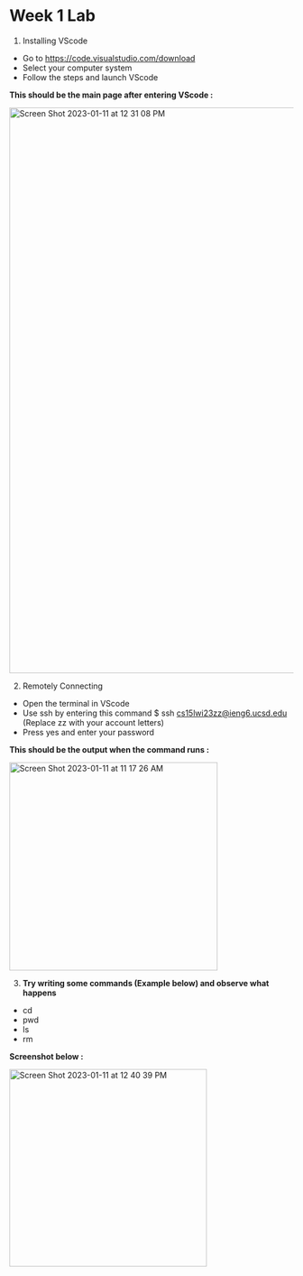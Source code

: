 # Week 1 Lab

1) Installing VScode
- Go to https://code.visualstudio.com/download
- Select your computer system
- Follow the steps and launch VScode

**This should be the main page after entering VScode :**

<img width="1003" alt="Screen Shot 2023-01-11 at 12 31 08 PM" src="https://user-images.githubusercontent.com/110417533/211911553-7a055386-c314-4c40-938d-045dd6ac9bbb.png">





2) Remotely Connecting
- Open the terminal in VScode 
- Use ssh by entering this command $ ssh cs15lwi23zz@ieng6.ucsd.edu (Replace zz with your account letters)
- Press yes and enter your password

**This should be the output when the command runs :**

<img width="369" alt="Screen Shot 2023-01-11 at 11 17 26 AM" src="https://user-images.githubusercontent.com/110417533/211912427-13b5d244-e905-4b04-9c28-a1df582c909d.png">

3) **Try writing some commands (Example below) and observe what happens**
- cd
- pwd
- ls
- rm

**Screenshot below :**

<img width="350" alt="Screen Shot 2023-01-11 at 12 40 39 PM" src="https://user-images.githubusercontent.com/110417533/211913279-ce4355bb-73d4-4200-9660-9cb5dea96b0f.png">
